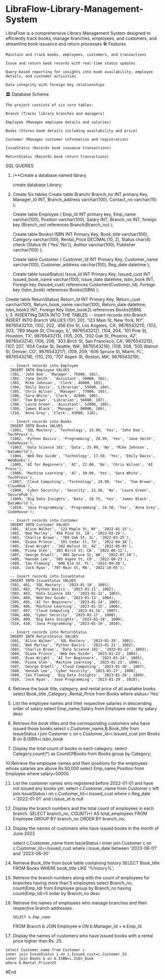 # LibraFlow-Library-Management-System
LibraFlow is a comprehensive Library Management System designed to efficiently track books, manage branches, employees, and customers, and streamline book issuance and return processes
🛠️ Features

    Maintain and track books, employees, customers, and transactions
    
    Issue and return book records with real-time status updates
    
    Query-based reporting for insights into book availability, employee details, and customer activities
    
    Data integrity with foreign key relationships

🏛 Database Schema

    The project consists of six core tables:
    
    Branch (Tracks library branches and managers)
    
    Employee (Manages employee details and salaries)
    
    Books (Stores book details including availability and price)
    
    Customer (Manages customer information and registration)
    
    IssueStatus (Records book issuance transactions)
    
    ReturnStatus (Records book return transactions)

SQL QUERIES

1. /**Create a database named library

      create database Library;

2. Create Six tables 
    Create table Branch(
  	  Branch_no INT primary Key,
      Manager_Id INT,
      Branch_address varchar(100), 
      Contact_no varchar(15)
      );

    Create table Employee (
  	  Emp_Id INT primary key,
      Emp_name varchar(100),
      Position varchar(100),
      Salary INT,
      Branch_no INT,
      foreign key (Branch_no) references Branch(Branch_no)
      );

    Create table Books(
  	  ISBN INT Primary Key,
      Book_title varchar(100),
      Category varchar(100),
      Rental_Price DECIMAL(10, 2),
      Status char(4) check (Status IN ('Yes','No')),
      Author varchar(100),
      Publisher varchar(100)
  	  );
    
    Create table Customer (
      Customer_Id INT Primary Key,
    	Customer_name varchar(100),
    	Customer_address varchar(100),
    	Reg_date datetime
      );

   Create table IssueStatus(
  	  Issue_Id INT Primary Key,
      Issued_cust INT ,  
      Issued_book_name varchar(100),
      Issue_date datetime,
      Isbn_book INT,
      Foreign key (Issued_cust) references Customer(Customer_Id),
  	  Foreign key (Isbn_book) references Books(ISBN)
      );

  Create table ReturnStatus(
  	  Return_Id INT Primary Key,
      Return_cust varchar(100),
      Return_book_name varchar(100),
      Return_date datetime,
      Isbn_book2 INT,
      Foreign Key (Isbn_book2) references Books(ISBN)    
  	  );
3. INSERTINg DATA INTO THE TABLES
              -- Insert records into Branch
      INSERT INTO Branch VALUES 
      (101, 201, '123 Main St, New York, NY', 9876543210),
      (102, 202, '456 Elm St, Los Angeles, CA', 9876543211),
      (103, 203, '789 Maple St, Chicago, IL', 9876543212),
      (104, 204, '101 Pine St, Houston, TX', 9876543213),
      (105, 205, '202 Oak St, Phoenix, AZ', 9876543214),
      (106, 206, '303 Birch St, San Francisco, CA', 9876543215),
      (107, 207, '404 Cedar St, Seattle, WA', 9876543216),
      (108, 208, '505 Walnut St, Denver, CO', 9876543217),
      (109, 209, '606 Spruce St, Miami, FL', 9876543218),
      (110, 210, '707 Aspen St, Boston, MA', 9876543219);
      
      -- Insert records into Employee
      INSERT INTO Employee VALUES 
      (301, 'John Doe', 'Manager', 75000, 101),
      (302, 'Jane Smith', 'Assistant', 50000, 102),
      (303, 'Mike Johnson', 'Clerk', 40000, 103),
      (304, 'Emily Davis', 'Librarian', 55000, 104),
      (305, 'Chris Wilson', 'Manager', 77000, 105),
      (306, 'Sara White', 'Clerk', 42000, 106),
      (307, 'Tom Brown', 'Librarian', 56000, 107),
      (308, 'Laura Green', 'Assistant', 52000, 108),
      (309, 'James Black', 'Manager', 80000, 109),
      (310, 'Anna Grey', 'Clerk', 43000, 110);
      
      -- Insert records into Books
      INSERT INTO Books VALUES 
      (1001, 'SQL Mastery', 'Technology', 15.99, 'Yes', 'John Doe', 'TechPress'),
      (1002, 'Python Basics', 'Programming', 20.99, 'Yes', 'Jane Smith', 'CodeHouse'),
      (1003, 'Data Science 101', 'Data', 25.99, 'No', 'Mike Johnson', 'DataWorld'),
      (1004, 'Web Dev Guide', 'Technology', 17.50, 'Yes', 'Emily Davis', 'WebBooks'),
      (1005, 'AI for Beginners', 'AI', 22.00, 'No', 'Chris Wilson', 'AI Press'),
      (1006, 'Machine Learning', 'AI', 30.00, 'Yes', 'Sara White', 'TechPress'),
      (1007, 'Cloud Computing', 'Technology', 19.99, 'Yes', 'Tom Brown', 'CloudHub'),
      (1008, 'Cyber Security', 'Security', 21.50, 'No', 'Laura Green', 'SecurePub'),
      (1009, 'Big Data Insights', 'Data', 28.75, 'Yes', 'James Black', 'DataWorld'),
      (1010, 'Java Programming', 'Programming', 24.50, 'Yes', 'Anna Grey', 'CodeHouse');
      
      -- Insert records into Customer
      INSERT INTO Customer VALUES 
      (401, 'Alice Walker', '123 Maple St, NY', '2022-01-15'),
      (402, 'Bob Marley', '456 Pine St, CA', '2022-02-20'),
      (403, 'Charlie Brown', '789 Oak St, IL', '2022-03-25'),
      (404, 'Diana Prince', '101 Cedar St, TX', '2022-04-10'),
      (405, 'Evan Wright', '202 Walnut St, AZ', '2022-05-05'),
      (406, 'Fiona Glen', '303 Birch St, CA', '2022-06-12'),
      (407, 'George Orwell', '404 Spruce St, WA', '2022-07-18'),
      (408, 'Hannah Lee', '505 Aspen St, CO', '2022-08-23'),
      (409, 'Ian Fleming', '606 Elm St, FL', '2022-09-30'),
      (410, 'Jack Ryan', '707 Main St, MA', '2022-10-05');
      
      -- Insert records into IssueStatus
      INSERT INTO IssueStatus VALUES 
      (501, 401, 'SQL Mastery', '2023-01-10', 1001),
      (502, 402, 'Python Basics', '2023-01-11', 1002),
      (503, 403, 'Data Science 101', '2023-01-12', 1003),
      (504, 404, 'Web Dev Guide', '2023-01-13', 1004),
      (505, 405, 'AI for Beginners', '2023-01-14', 1005),
      (506, 406, 'Machine Learning', '2023-01-15', 1006),
      (507, 407, 'Cloud Computing', '2023-01-16', 1007),
      (508, 408, 'Cyber Security', '2023-01-17', 1008),
      (509, 409, 'Big Data Insights', '2023-01-18', 1009),
      (510, 410, 'Java Programming', '2023-01-19', 1010);
      
      -- Insert records into ReturnStatus
      INSERT INTO ReturnStatus VALUES 
      (601, 'Alice Walker', 'SQL Mastery', '2023-01-20', 1001),
      (602, 'Bob Marley', 'Python Basics', '2023-01-21', 1002),
      (603, 'Charlie Brown', 'Data Science 101', '2023-01-22', 1003),
      (604, 'Diana Prince', 'Web Dev Guide', '2023-01-23', 1004),
      (605, 'Evan Wright', 'AI for Beginners', '2023-01-24', 1005),
      (606, 'Fiona Glen', 'Machine Learning', '2023-01-25', 1006),
      (607, 'George Orwell', 'Cloud Computing', '2023-01-26', 1007),
      (608, 'Hannah Lee', 'Cyber Security', '2023-01-27', 1008),
      (609, 'Ian Fleming', 'Big Data Insights', '2023-01-28', 1009),
      (610, 'Jack Ryan', 'Java Programming', '2023-01-29', 1010);

4. Retrieve the book title, category, and rental price of all available books.
     	select Book_title ,Category ,Rental_Price  from Books where status='Yes'

5. List the employee names and their respective salaries in descending order of salary
		  select Emp_name,Salary from Employee order by salary desc

6. Retrieve the book titles and the corresponding customers who have issued those books
      select c.Customer_name,B.Book_title from IssueStatus i
      join Customer c on c.Customer_Id=i.Issued_cust
      join Books B on B.ISBN=i.Isbn_book 

9. Display the total count of books in each category.
      select Category,count(*) as CountOfBooks from Books group by  Category;

10.Retrieve the employee names and their positions for the employees whose salaries are above Rs.50,000
         select Emp_name,Position from Employee where salary=50000

11. List the customer names who registered before 2022-01-01 and have not issued any books yet.
	select c.Customer_name from Customer c
     	left join IssueStatus i on c.Customer_Id=i.Issued_cust
     	where c.Reg_date <'2022-01-01' and i.issue_id is null

12. Display the branch numbers and the total count of employees in each branch.
	SELECT branch_no, COUNT(*) AS total_employees
	FROM Employee
	GROUP BY branch_no
	ORDER BY branch_no;

13. Display the names of customers who have issued books in the month of June 2023
    
	select c.Customer_name from IssueStatus i 
	inner join Customer c on c.Customer_Id=i.Issued_cust
	where i.Issue_date between '2023-06-01' and '2023-06-30'

14. Retrieve Book_title from book table containing history
	SELECT Book_title
	FROM Books
	WHERE book_title LIKE '%history%';

16. Retrieve the branch numbers along with the count of employees for branches having more than 5 employees
       	select Branch_no, count(Emp_Id) from Employee
    	group by Branch_no having count(Emp_Id)>5
    	order by Branch_no desc
    
17. Retrieve the names of employees who manage branches and their respective branch addresses.

    	SELECT e.Emp_name
	FROM Branch b
	JOIN Employee e ON b.Manager_Id = e.Emp_Id

18.  Display the names of customers who have issued books with a rental price higher than Rs. 25.
     
	select Customer_name from Customer c
	inner join IssueStatus i on i.Issued_cust=c.Customer_Id
	inner join Books b on b.ISBN=i.Isbn_book
	where b.Rental_Price>25

 #End 
